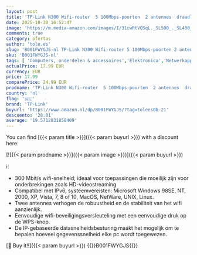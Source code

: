 ```yaml
---
layout: post
title: 'TP-Link N300 Wifi-router  5 100Mbps-poorten  2 antennes  draadloos aan / uit  aan / uit  WPS  TL-WR841N '
date: 2025-10-30 16:52:47
image: 'https://m.media-amazon.com/images/I/31cwRtVQSqL._SL500_._SL400_.jpg'
comments: true
category: ofertas
author: 'tole.es'
slug: 'B001FWYGJS-nl TP-Link N300 Wifi-router 5 100Mbps-poorten 2 antennes...'
sku: 'B001FWYGJS-nl'
tags: [ 'Computers, onderdelen & accessoires','Elektronica','Netwerkapparaten','Routers','tp-link','🇳🇱', ]
actualPrice: 17.99 EUR
currency: EUR
price: 17.99
comparePrice: 24.99 EUR
prodname: 'TP-Link N300 Wifi-router  5 100Mbps-poorten  2 antennes  draadloos aan / uit  aan / uit  WPS  TL-WR841N '
country: 'nl'
flag: '🇳🇱'
brand: 'TP-Link'
buyurl: 'https://www.amazon.nl/dp/B001FWYGJS/?tag=tolees0b-21'
descuento: '28.01'
average: '19.5712831858409'
---
```


You can find [{{< param title >}}]({{< param buyurl >}}) with a discount here:

[![{{< param prodname >}}]({{< param image >}})]({{< param buyurl >}})

ℹ️:

- 300 Mbit/s wifi-snelheid; ideaal voor toepassingen die moeilijk zijn voor onderbrekingen zoals HD-videostreaming
- Compatibel met IPv6, systeemvereisten: Microsoft Windows 98SE, NT, 2000, XP, Vista, 7, 8 of 10, MacOS, NetWare, UNIX, Linux.
- Twee antennes verhogen de robuustheid en de stabiliteit van het wifi aanzienlijk.
- Eenvoudige wifi-beveiligingsversleuteling met een eenvoudige druk op de WPS-knop.
- De IP-gebaseerde datasnelheidsbesturing maakt het mogelijk om te bepalen hoeveel gegevenssnelheid elke pc wordt toegewezen.

[🛒 Buy it!!]({{< param buyurl >}})
{{<world>}}B001FWYGJS{{</world>}}

